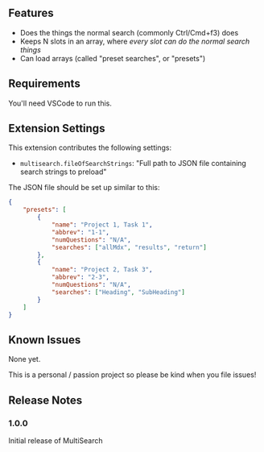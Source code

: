 ## Features

-   Does the things the normal search (commonly Ctrl/Cmd+f3) does
-   Keeps N slots in an array, where _every slot can do the normal search things_
-   Can load arrays (called "preset searches", or "presets")

## Requirements

You'll need VSCode to run this.

## Extension Settings

This extension contributes the following settings:

-   `multisearch.fileOfSearchStrings`: "Full path to JSON file containing search strings to preload"

The JSON file should be set up similar to this:

```json
{
    "presets": [
        {
            "name": "Project 1, Task 1",
            "abbrev": "1-1",
            "numQuestions": "N/A",
            "searches": ["allMdx", "results", "return"]
        },
        {
            "name": "Project 2, Task 3",
            "abbrev": "2-3",
            "numQuestions": "N/A",
            "searches": ["Heading", "SubHeading"]
        }
    ]
}
```

## Known Issues

None yet.

This is a personal / passion project so please be kind when you file issues!

## Release Notes

### 1.0.0

Initial release of MultiSearch
